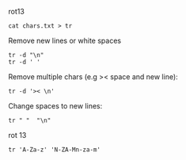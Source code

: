 rot13
```
cat chars.txt > tr 
```

Remove new lines or white spaces
```
tr -d "\n"
tr -d ' '
```
Remove multiple chars (e.g >< space and new line):
```
tr -d '>< \n'
```

Change spaces to new lines:
```
tr " "  "\n"
```

rot 13
```
tr 'A-Za-z' 'N-ZA-Mn-za-m'
```